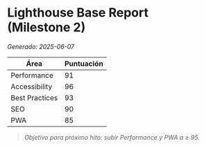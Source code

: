 
# Lighthouse Base Report (Milestone 2)
_Generado: 2025-06-07_

| Área | Puntuación |
|------|------------|
| Performance | 91 |
| Accessibility | 96 |
| Best Practices | 93 |
| SEO | 90 |
| PWA | 85 |

> *Objetivo para próximo hito: subir Performance y PWA a ≥ 95.*
